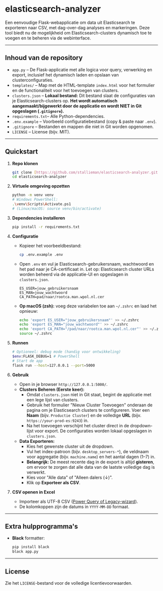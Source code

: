 # elasticsearch-analyzer

Een eenvoudige Flask-webapplicatie om data uit Elasticsearch te exporteren naar CSV, met dag-over-dag analyses en markeringen. Deze tool biedt nu de mogelijkheid om Elasticsearch-clusters dynamisch toe te voegen en te beheren via de webinterface.

---

## Inhoud van de repository

* `app.py`          – De Flask-applicatie met alle logica voor query, verwerking en export, inclusief het dynamisch laden en opslaan van clusterconfiguraties.
* `templates/`      – Map met de HTML-template `index.html` voor het formulier en de functionaliteit voor het toevoegen van clusters.
* `clusters.json`   – **Lokaal bestand:** Dit bestand slaat de configuraties van je Elasticsearch-clusters op. **Het wordt automatisch aangemaakt/bijgewerkt door de applicatie en wordt NIET in Git opgeslagen (`.gitignore`).**
* `requirements.txt`– Alle Python-dependencies.
* `.env.example`    – Voorbeeld configuratiebestand (copy & paste naar `.env`).
* `.gitignore`      – Bestanden en mappen die niet in Git worden opgenomen.
* `LICENSE`         – License (bijv. MIT).

---

## Quickstart

1.  **Repo klonen**

    ```bash
    git clone [https://github.com/stallieman/elasticsearch-analyzer.git](https://github.com/stallieman/elasticsearch-analyzer.git)
    cd elasticsearch-analyzer
    ```

2.  **Virtuele omgeving opzetten**

    ```bash
    python -m venv venv
    # Windows PowerShell:
    .\venv\Scripts\Activate.ps1
    # (Linux/macOS: source venv/bin/activate)
    ```

3.  **Dependencies installeren**

    ```bash
    pip install -r requirements.txt
    ```

4.  **Configuratie**

    * Kopieer het voorbeeldbestand:

        ```bash
        cp .env.example .env
        ```
    * Open `.env` en vul je Elasticsearch-gebruikersnaam, wachtwoord en het pad naar je CA-certificaat in.
      Let op: Elasticsearch cluster URLs worden beheerd via de applicatie-UI en opgeslagen in `clusters.json`.

        ```dotenv
        ES_USER=jouw_gebruikersnaam
        ES_MAN=jouw_wachtwoord
        CA_PATH=pad/naar/rootca.man.wpol.nl.cer
        ```
    * **Op macOS (zsh):** voeg deze variabelen toe aan `~/.zshrc` en laad het opnieuw:

        ```bash
        echo 'export ES_USER="jouw_gebruikersnaam"' >> ~/.zshrc
        echo 'export ES_MAN="jouw_wachtwoord"' >> ~/.zshrc
        echo 'export CA_PATH="/pad/naar/rootca.man.wpol.nl.cer"' >> ~/.zshrc
        source ~/.zshrc
        ```

5.  **Runnen**

    ```bash
    # Optioneel: debug mode (handig voor ontwikkeling)
    $env:FLASK_DEBUG=1 # PowerShell
    # Start de app
    flask run --host=127.0.0.1 --port=5000
    ```

6.  **Gebruik**

    * Open in je browser `http://127.0.0.1:5000/`.
    * **Clusters Beheren (Eerste keer):**
        * Omdat `clusters.json` niet in Git staat, begint de applicatie met een lege lijst van clusters.
        * Gebruik het formulier "Nieuw Cluster Toevoegen" onderaan de pagina om je Elasticsearch clusters te configureren. Voer een **Naam** (bijv. `Productie Cluster`) en de volledige **URL** (bijv. `https://your-prod-es:9243`) in.
        * Na het toevoegen verschijnt het cluster direct in de dropdown-lijst voor export. De configuraties worden lokaal opgeslagen in `clusters.json`.
    * **Data Exporteren:**
        * Kies het gewenste cluster uit de dropdown.
        * Vul het index-patroon (bijv. `desktop_servers-*`), de veldnaam voor aggregatie (bijv. `machine.name`) en het aantal dagen (1–7) in.
        * **Belangrijk:** De meest recente dag in de export is altijd **gisteren**, om ervoor te zorgen dat alle data van de laatste volledige dag is verwerkt.
        * Kies voor "Alle data" of "Alleen dalers (↓)".
        * Klik op **Exporteer als CSV**.

7.  **CSV openen in Excel**

    * Importeer als UTF-8 CSV ([Power Query of Legacy-wizard](https://support.microsoft.com/nl-nl/office/tekstbestanden-importeren-of-exporteren-tekst-of-csv-bestanden-importeren-of-exporteren-5250ee63-3982-4113-d49e-d7f999999999)).
    * De kolomkoppen zijn de datums in `YYYY-MM-DD` formaat.

---

## Extra hulpprogramma's

* **Black** formatter:

    ```bash
    pip install black
    black app.py
    ```

---

## License

Zie het `LICENSE`-bestand voor de volledige licentievoorwaarden.